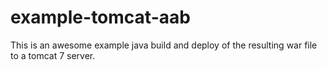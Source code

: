 # example-tomcat-aab

This is an awesome example java build and deploy of the resulting
war file to a tomcat 7 server.

